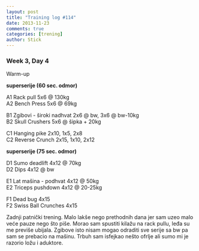 ```yaml
---
layout: post
title: "Training log #114"
date: 2013-11-23
comments: true
categories: [trening]
author: Stick
---
```


### Week 3, Day 4  

Warm-up  

**superserije (60 sec. odmor)**  

A1 Rack pull 5x6 @ 130kg  
A2 Bench Press 5x6 @ 69kg  

B1 Zgibovi - široki nadhvat 2x6 @ bw, 3x6 @ bw-10kg  
B2 Skull Crushers 5x6 @ šipka + 20kg  

C1 Hanging pike 2x10, 1x5, 2x8  
C2 Reverse Crunch 2x15, 1x10, 2x12  

**superserije (75 sec. odmor)**  

D1 Sumo deadlift 4x12 @ 70kg  
D2 Dips 4x12 @ bw  

E1 Lat mašina - podhvat 4x12 @ 50kg   
E2 Triceps pushdown 4x12 @ 20-25kg  

F1 Dead bug 4x15  
F2 Swiss Ball Crunches 4x15    

Zadnji patnički trening. Malo lakše nego prethodnih dana jer sam uzeo malo veće pauze nego što piše. Morao sam spustiti kilažu na rack pullu, leđa su me previše ubijala. Zgibove isto nisam mogao odraditi sve serije sa bw pa sam se prebacio na mašinu. Trbuh sam isfejkao nešto ofrlje ali sumo mi je razorio ložu i aduktore.

